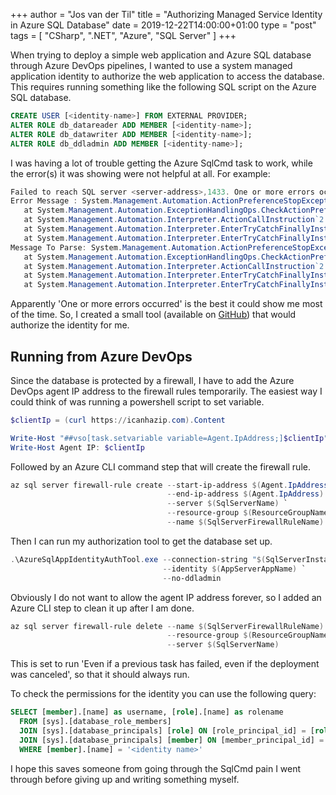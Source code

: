 +++
author = "Jos van der Til"
title = "Authorizing Managed Service Identity in Azure SQL Database"
date  = 2019-12-22T14:00:00+01:00
type = "post"
tags = [ "CSharp", ".NET", "Azure", "SQL Server" ]
+++

When trying to deploy a simple web application and Azure SQL database through Azure DevOps pipelines,
I wanted to use a system managed application identity to authorize the web application to access the database.
This requires running something like the following SQL script on the Azure SQL database.
```sql
CREATE USER [<identity-name>] FROM EXTERNAL PROVIDER;
ALTER ROLE db_datareader ADD MEMBER [<identity-name>];
ALTER ROLE db_datawriter ADD MEMBER [<identity-name>];
ALTER ROLE db_ddladmin ADD MEMBER [<identity-name>];
```

I was having a lot of trouble getting the Azure SqlCmd task to work, while the error(s) it was showing were not helpful at all.
For example:
```powershell
Failed to reach SQL server <server-address>,1433. One or more errors occurred.
Error Message : System.Management.Automation.ActionPreferenceStopException: The running command stopped because the preference variable "ErrorActionPreference" or common parameter is set to Stop: One or more errors occurred.
   at System.Management.Automation.ExceptionHandlingOps.CheckActionPreference(FunctionContext funcContext, Exception exception)
   at System.Management.Automation.Interpreter.ActionCallInstruction`2.Run(InterpretedFrame frame)
   at System.Management.Automation.Interpreter.EnterTryCatchFinallyInstruction.Run(InterpretedFrame frame)
   at System.Management.Automation.Interpreter.EnterTryCatchFinallyInstruction.Run(InterpretedFrame frame)
Message To Parse: System.Management.Automation.ActionPreferenceStopException: The running command stopped because the preference variable "ErrorActionPreference" or common parameter is set to Stop: One or more errors occurred.
   at System.Management.Automation.ExceptionHandlingOps.CheckActionPreference(FunctionContext funcContext, Exception exception)
   at System.Management.Automation.Interpreter.ActionCallInstruction`2.Run(InterpretedFrame frame)
   at System.Management.Automation.Interpreter.EnterTryCatchFinallyInstruction.Run(InterpretedFrame frame)
   at System.Management.Automation.Interpreter.EnterTryCatchFinallyInstruction.Run(InterpretedFrame frame)
```
Apparently 'One or more errors occurred' is the best it could show me most of the time.
So, I created a small tool (available on [GitHub](https://github.com/jvandertil/AzureSqlAppIdentityAuthTool)) that would authorize the identity for me.

## Running from Azure DevOps
Since the database is protected by a firewall, I have to add the Azure DevOps agent IP address to the firewall rules temporarily.
The easiest way I could think of was running a powershell script to set variable.
```powershell
$clientIp = (curl https://icanhazip.com).Content

Write-Host "##vso[task.setvariable variable=Agent.IpAddress;]$clientIp"
Write-Host Agent IP: $clientIp
```
Followed by an Azure CLI command step that will create the firewall rule.
```powershell
az sql server firewall-rule create --start-ip-address $(Agent.IpAddress) `
                                   --end-ip-address $(Agent.IpAddress) `
                                   --server $(SqlServerName) `
                                   --resource-group $(ResourceGroupName) `
                                   --name $(SqlServerFirewallRuleName)
```

Then I can run my authorization tool to get the database set up.
```powershell
.\AzureSqlAppIdentityAuthTool.exe --connection-string "$(SqlServerInstallConnectionString)" `
                                  --identity $(AppServerAppName) `
                                  --no-ddladmin
```

Obviously I do not want to allow the agent IP address forever, so I added an Azure CLI step to clean it up after I am done.
```powershell
az sql server firewall-rule delete --name $(SqlServerFirewallRuleName) `
                                   --resource-group $(ResourceGroupName) `
                                   --server $(SqlServerName)
```
This is set to run 'Even if a previous task has failed, even if the deployment was canceled', so that it should always run.

To check the permissions for the identity you can use the following query:
```sql
SELECT [member].[name] as username, [role].[name] as rolename
  FROM [sys].[database_role_members]
  JOIN [sys].[database_principals] [role] ON [role_principal_id] = [role].principal_id
  JOIN [sys].[database_principals] [member] ON [member_principal_id] = [member].principal_id
  WHERE [member].[name] = '<identity name>'
```

I hope this saves someone from going through the SqlCmd pain I went through before giving up and writing something myself.

